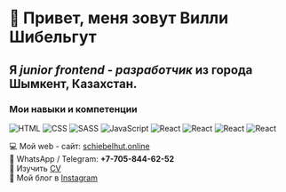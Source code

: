 # 👋 Привет, меня зовут **Вилли Шибельгут**
## Я *junior frontend - разработчик* из города Шымкент, Казахстан.
### Мои навыки и компетенции
![HTML](https://img.shields.io/badge/-HTML-090909?style=for-the-badge&logo=html5)
![CSS](https://img.shields.io/badge/-CSS3-090909?style=for-the-badge&logo=css3)
![SASS](https://img.shields.io/badge/-SASS-090909?style=for-the-badge&logo=SASS)
![JavaScript](https://img.shields.io/badge/-JavaScript-090909?style=for-the-badge&logo=JavaScript)
![React](https://img.shields.io/badge/-React-090909?style=for-the-badge&logo=React)
![React](https://img.shields.io/badge/-Gulp-090909?style=for-the-badge&logo=Gulp)
![React](https://img.shields.io/badge/-Figma-090909?style=for-the-badge&logo=Figma)
![React](https://img.shields.io/badge/-Photoshop-090909?style=for-the-badge&logo=Photoshop)


💻 Мой web - сайт: [schiebelhut.online](https://schiebelhut.online)  
🤙 WhatsApp / Telegram: **+7-705-844-62-52**  
📄 Изучить [CV](https://schiebelhut.online)  
💬 Мой блог в [Instagram](https://www.instagram.com/schiebelhut.developer/?hl=ru)   

